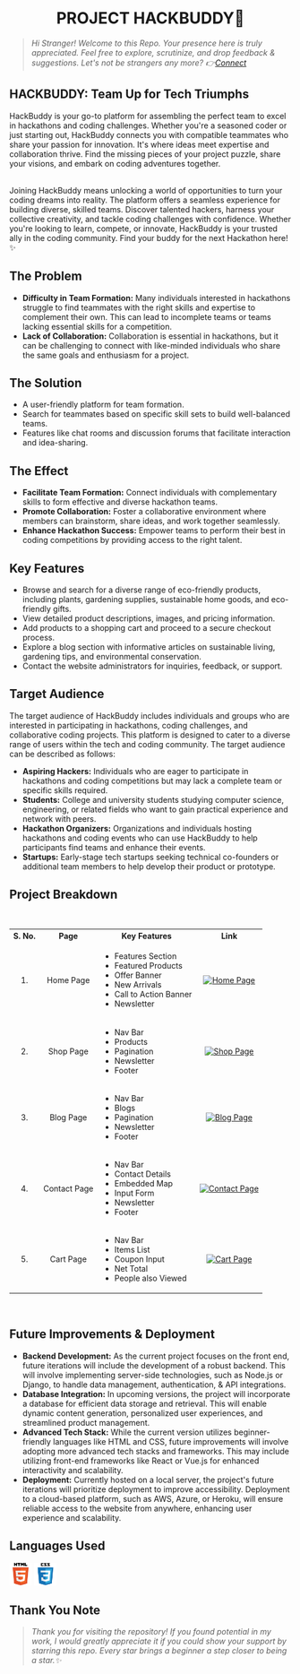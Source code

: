 <h1 align="center">PROJECT HACKBUDDY🤝</h1>

> _Hi Stranger! Welcome to this Repo. Your presence here is truly appreciated. Feel free to explore, scrutinize, and drop feedback & suggestions. Let's not be strangers any more? 👉<a href= "https://www.linkedin.com/in/sugam-goel-india/">Connect</a>_<br>
<h2>HACKBUDDY: Team Up for Tech Triumphs</h2>
HackBuddy is your go-to platform for assembling the perfect team to excel in hackathons and coding challenges. Whether you're a seasoned coder or just starting out, HackBuddy connects you with compatible teammates who share your passion for innovation. It's where ideas meet expertise and collaboration thrive. 
Find the missing pieces of your project puzzle, share your visions, and embark on coding adventures together. <br><br>

Joining HackBuddy means unlocking a world of opportunities to turn your coding dreams into reality. The platform offers a seamless experience for building diverse, skilled teams. Discover talented hackers, harness your collective creativity, and tackle coding challenges with confidence. Whether you're looking to learn, compete, or innovate, HackBuddy is your trusted ally in the coding community. Find your buddy for the next Hackathon here! ✨



## The Problem
- **Difficulty in Team Formation:** Many individuals interested in hackathons struggle to find teammates with the right skills and expertise to complement their own. This can lead to incomplete teams or teams lacking essential skills for a competition.
- **Lack of Collaboration:** Collaboration is essential in hackathons, but it can be challenging to connect with like-minded individuals who share the same goals and enthusiasm for a project.

## The Solution
- A user-friendly platform for team formation.
- Search for teammates based on specific skill sets to build well-balanced teams.
- Features like chat rooms and discussion forums that facilitate interaction and idea-sharing.

## The Effect
- **Facilitate Team Formation:** Connect individuals with complementary skills to form effective and diverse hackathon teams.
- **Promote Collaboration:** Foster a collaborative environment where members can brainstorm, share ideas, and work together seamlessly.
- **Enhance Hackathon Success:** Empower teams to perform their best in coding competitions by providing access to the right talent.

## Key Features
- Browse and search for a diverse range of eco-friendly products, including plants, gardening supplies, sustainable home goods, and eco-friendly gifts.
- View detailed product descriptions, images, and pricing information.
- Add products to a shopping cart and proceed to a secure checkout process.
- Explore a blog section with informative articles on sustainable living, gardening tips, and environmental conservation.
- Contact the website administrators for inquiries, feedback, or support.



## Target Audience
The target audience of HackBuddy includes individuals and groups who are interested in participating in hackathons, coding challenges, and collaborative coding projects. This platform is designed to cater to a diverse range of users within the tech and coding community. The target audience can be described as follows:

- **Aspiring Hackers:** Individuals who are eager to participate in hackathons and coding competitions but may lack a complete team or specific skills required.
- **Students:** College and university students studying computer science, engineering, or related fields who want to gain practical experience and network with peers.
- **Hackathon Organizers:** Organizations and individuals hosting hackathons and coding events who can use HackBuddy to help participants find teams and enhance their events.
- **Startups:** Early-stage tech startups seeking technical co-founders or additional team members to help develop their product or prototype.
  
## Project Breakdown 
<br>
<table align="center" width="100%">
  <th>S. No.</th>
  <th>Page</th>
  <th>Key Features</th>
  <th>Link</th>
  <tr align= "center">
    <td>1.</td>
    <td>Home Page</td>
    <td align ="left">
      <ul>
        <li>Features Section</li>
        <li>Featured Products</li>
        <li>Offer Banner</li>
        <li>New Arrivals</li>
        <li>Call to Action Banner</li>
        <li>Newsletter</li>       
      </ul>
    </td>
    <td><a href="https://drive.google.com/file/d/1Kgv3FnNOeJPgLHuiqntjmPo81DiR3ohu/view?usp=drive_link" title="Home Page"><img src="Images/Final/Home Page.png" alt="Home Page" height="180px" width="400"/></a></td>
  </tr>
  <tr align= "center">
    <td>2.</td>
    <td>Shop Page</td>
    <td align ="left">
      <ul>
        <li>Nav Bar</li>
        <li>Products</li>
        <li>Pagination</li>
        <li>Newsletter</li>
        <li>Footer</li>     
      </ul>
    </td>
    <td><a href="https://drive.google.com/file/d/1Zz7rL4lZCqDrmS9tdsrYYjlQ6VhlIGs7/view?usp=sharing" title="Shop Page"><img src="Images/Final/Shop page.png" alt="Shop Page" height="180px" width="400"/></a></td>
  </tr>
  <tr align= "center">
    <td>3.</td>
    <td>Blog Page</td>
    <td align ="left">
      <ul>
         <li>Nav Bar</li>
        <li>Blogs</li>
        <li>Pagination</li>
        <li>Newsletter</li>
        <li>Footer</li>         
      </ul>
    </td>
    <td><a href="https://drive.google.com/file/d/1CF9O4KAPSc7D82FzdZvRjJPqb1wgsL2P/view?usp=sharing" title="Blog Page"><img src="Images/Final/Blog Page.png" alt="Blog Page" height="180px" width="400"/></a></td>
  </tr>
  <tr align= "center">
    <td>4.</td>
    <td>Contact Page</td>
    <td align ="left">
      <ul>
        <li>Nav Bar</li>
        <li>Contact Details</li>
        <li>Embedded Map</li>
        <li>Input Form</li>
        <li>Newsletter</li>
        <li>Footer</li>         
      </ul>
    </td>
    <td><a href="https://drive.google.com/file/d/1J5rOoumIJ2BSiSWOI9l79FtkDg5B0EC6/view?usp=sharing" title="Contact Page"><img src="Images/Final/Contact Page.png" alt="Contact Page" height="180px" width="400"/></a></td>
  </tr>
  <tr align= "center">
    <td>5.</td>
    <td>Cart Page</td>
    <td align ="left">
      <ul>
         <li>Nav Bar</li>
        <li>Items List</li>
        <li>Coupon Input</li>
        <li>Net Total</li>
        <li>People also Viewed</li>         
      </ul>
    </td>
    <td><a href="https://drive.google.com/file/d/1KKNenu1J7NW8XFAodR-QQFvU70EcC-W1/view?usp=sharing" title="Cart Page"><img src="Images/Final/Cart Page.png" alt="Cart Page" height="180px" width="400"/></a></td>
  </tr>
</table>
<br>


## Future Improvements & Deployment
- **Backend Development:** As the current project focuses on the front end, future iterations will include the development of a robust backend. This will involve implementing server-side technologies, such as Node.js or Django, to handle data management, authentication, & API integrations.
- **Database Integration:** In upcoming versions, the project will incorporate a database for efficient data storage and retrieval. This will enable dynamic content generation, personalized user experiences, and streamlined product management.
- **Advanced Tech Stack:** While the current version utilizes beginner-friendly languages like HTML and CSS, future improvements will involve adopting more advanced tech stacks and frameworks. This may include utilizing front-end frameworks like React or Vue.js for enhanced interactivity and scalability.
- **Deployment:** Currently hosted on a local server, the project's future iterations will prioritize deployment to improve accessibility. Deployment to a cloud-based platform, such as AWS, Azure, or Heroku, will ensure reliable access to the website from anywhere, enhancing user experience and scalability.

## Languages Used
<code><img height="40" src="https://raw.githubusercontent.com/github/explore/80688e429a7d4ef2fca1e82350fe8e3517d3494d/topics/html/html.png"></code>
<code><img height="40" src="https://raw.githubusercontent.com/github/explore/80688e429a7d4ef2fca1e82350fe8e3517d3494d/topics/css/css.png"></code>

## Thank You Note
> _Thank you for visiting the repository! If you found potential in my work, I would greatly appreciate it if you could show your support by starring this repo. Every star brings a beginner a step closer to being a star.✨_
